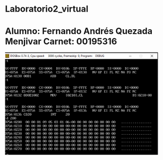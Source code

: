 # Laboratorio2_virtual
# Alumno: Fernando Andrés Quezada Menjivar Carnet: 00195316
![img](Captura_2.PNG)

